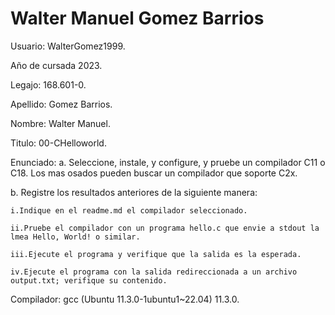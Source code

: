 # Walter Manuel Gomez Barrios

Usuario: WalterGomez1999.

Año de cursada 2023.

Legajo:  168.601-0.

Apellido: Gomez Barrios.

Nombre: Walter Manuel.

Titulo: 00-CHelloworld.

Enunciado: 
  a. Seleccione, instale, y configure, y pruebe un compilador C11 o C18. Los mas
  osados pueden buscar un compilador que soporte C2x.

  b. Registre los resultados anteriores de la siguiente manera:
    
    i.Indique en el readme.md el compilador seleccionado.
    
    ii.Pruebe el compilador con un programa hello.c que envie a stdout la
    lmea Hello, World! o similar.

    iii.Ejecute el programa y verifique que la salida es la esperada.

    iv.Ejecute el programa con la salida redireccionada a un archivo
    output.txt; verifique su contenido.

Compilador: gcc (Ubuntu 11.3.0-1ubuntu1~22.04) 11.3.0.

